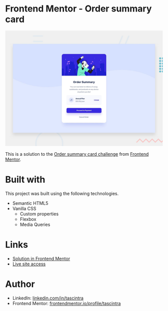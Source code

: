 # Frontend Mentor - Order summary card

![Design preview for the Order summary card coding challenge](./design/desktop-preview.jpg)

This is a solution to the [Order summary card challenge](https://www.frontendmentor.io/challenges/order-summary-component-QlPmajDUj) from [Frontend Mentor](https://www.frontendmentor.io).

# Built with

This project was built using the following technologies.

- Semantic HTML5
- Vanilla CSS
  - Custom properties
  - Flexbox
  - Media Queries

# Links

- [Solution in Frontend Mentor](https://www.frontendmentor.io/solutions/responsive-order-summary-card-using-css-flexbox-PrnXWLFaFK)
- [Live site access](https://order-summary-component-tascintra.vercel.app/)

# Author

- LinkedIn: [linkedin.com/in/tascintra](https://www.linkedin.com/in/tascintra/)
- Frontend Mentor: [frontendmentor.io/profile/tascintra](https://www.frontendmentor.io/profile/tascintra)
